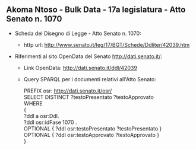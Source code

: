 ## Akoma Ntoso - Bulk Data - 17a legislatura - Atto Senato n. 1070 ##

* Scheda del Disegno di Legge - Atto Senato n. 1070:
	* http url: http://www.senato.it/leg/17/BGT/Schede/Ddliter/42039.htm

* Riferimenti al sito OpenData del Senato http://dati.senato.it/:
	* Link OpenData: http://dati.senato.it/ddl/42039
	* Query SPARQL per i documenti relativi all'Atto Senato:

        PREFIX osr: <http://dati.senato.it/osr/>  
		SELECT DISTINCT ?testoPresentato ?testoApprovato  
		WHERE  
		{  
		    ?ddl a osr:Ddl.  
		    ?ddl osr:idFase 1070 .  
		    OPTIONAL { ?ddl osr:testoPresentato ?testoPresentato }  
		    OPTIONAL { ?ddl osr:testoApprovato ?testoApprovato }  
		}
		